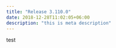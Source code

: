 ```yaml
---
title: "Release 3.110.0"
date: 2018-12-28T11:02:05+06:00
description: "this is meta description"
---
```


test
